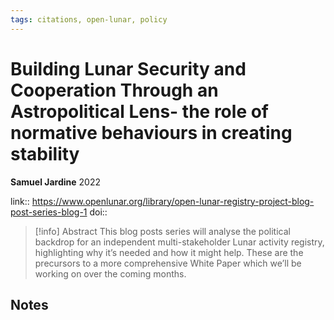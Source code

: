 ```yaml
---
tags: citations, open-lunar, policy
---
```

# Building Lunar Security and Cooperation Through an Astropolitical Lens- the role of normative behaviours in creating stability

**Samuel Jardine**
2022

link:: https://www.openlunar.org/library/open-lunar-registry-project-blog-post-series-blog-1
doi:: 

> [!info] Abstract
> This blog posts series will analyse the political backdrop for an independent multi-stakeholder Lunar activity registry, highlighting why it’s needed and how it might help. These are the precursors to a more comprehensive White Paper which we’ll be working on over the coming months.



## Notes

